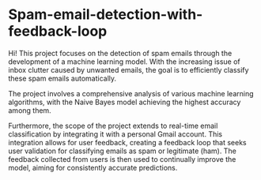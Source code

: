 # Spam-email-detection-with-feedback-loop
Hi! This project focuses on the detection of spam emails through the development of a machine learning model. 
With the increasing issue of inbox clutter caused by unwanted emails, the goal is to efficiently classify these spam emails automatically.

The project involves a comprehensive analysis of various machine learning algorithms, with the Naive Bayes model achieving the highest accuracy among them.

Furthermore, the scope of the project extends to real-time email classification by integrating it with a personal Gmail account. 
This integration allows for user feedback, creating a feedback loop that seeks user validation for classifying emails as spam or legitimate (ham). 
The feedback collected from users is then used to continually improve the model, aiming for consistently accurate predictions.





